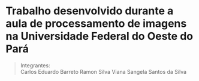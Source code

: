 # Trabalho desenvolvido durante a aula de processamento de imagens na Universidade Federal do Oeste do Pará

>Integrantes:  
Carlos Eduardo Barreto
Ramon Silva Viana
Sangela Santos da Silva
